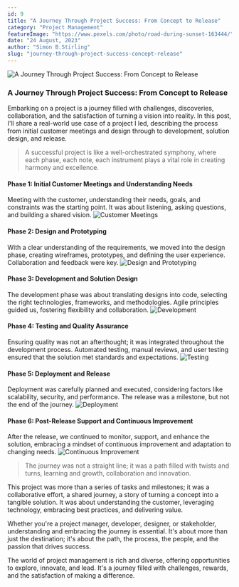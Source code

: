 ```yaml
---
id: 9
title: "A Journey Through Project Success: From Concept to Release"
category: "Project Management"
featureImage: "https://www.pexels.com/photo/road-during-sunset-163444/"
date: "24 August, 2023"
author: "Simon B.Stirling"
slug: "journey-through-project-success-concept-release"
---
```


![A Journey Through Project Success: From Concept to Release](https://www.pexels.com/photo/road-during-sunset-163444/)

### A Journey Through Project Success: From Concept to Release

Embarking on a project is a journey filled with challenges, discoveries, collaboration, and the satisfaction of turning a vision into reality. In this post, I'll share a real-world use case of a project I led, describing the process from initial customer meetings and design through to development, solution design, and release.

> A successful project is like a well-orchestrated symphony, where each phase, each note, each instrument plays a vital role in creating harmony and excellence.

#### **Phase 1: Initial Customer Meetings and Understanding Needs**

Meeting with the customer, understanding their needs, goals, and constraints was the starting point. It was about listening, asking questions, and building a shared vision. ![Customer Meetings](https://www.pexels.com/photo/people-coffee-meeting-team-7096/)

#### **Phase 2: Design and Prototyping**

With a clear understanding of the requirements, we moved into the design phase, creating wireframes, prototypes, and defining the user experience. Collaboration and feedback were key. ![Design and Prototyping](https://www.pexels.com/photo/working-in-a-group-6224/)

#### **Phase 3: Development and Solution Design**

The development phase was about translating designs into code, selecting the right technologies, frameworks, and methodologies. Agile principles guided us, fostering flexibility and collaboration. ![Development](https://www.pexels.com/photo/person-typing-on-a-macbook-pro-1181244/)

#### **Phase 4: Testing and Quality Assurance**

Ensuring quality was not an afterthought; it was integrated throughout the development process. Automated testing, manual reviews, and user testing ensured that the solution met standards and expectations. ![Testing](https://www.pexels.com/photo/person-holding-black-smartphone-374054/)

#### **Phase 5: Deployment and Release**

Deployment was carefully planned and executed, considering factors like scalability, security, and performance. The release was a milestone, but not the end of the journey. ![Deployment](https://www.pexels.com/photo/space-needle-seattle-73910/)

#### **Phase 6: Post-Release Support and Continuous Improvement**

After the release, we continued to monitor, support, and enhance the solution, embracing a mindset of continuous improvement and adaptation to changing needs. ![Continuous Improvement](https://www.pexels.com/photo/man-in-white-shirt-using-macbook-pro-52608/)

> The journey was not a straight line; it was a path filled with twists and turns, learning and growth, collaboration and innovation.

This project was more than a series of tasks and milestones; it was a collaborative effort, a shared journey, a story of turning a concept into a tangible solution. It was about understanding the customer, leveraging technology, embracing best practices, and delivering value.

Whether you're a project manager, developer, designer, or stakeholder, understanding and embracing the journey is essential. It's about more than just the destination; it's about the path, the process, the people, and the passion that drives success.

The world of project management is rich and diverse, offering opportunities to explore, innovate, and lead. It's a journey filled with challenges, rewards, and the satisfaction of making a difference.
